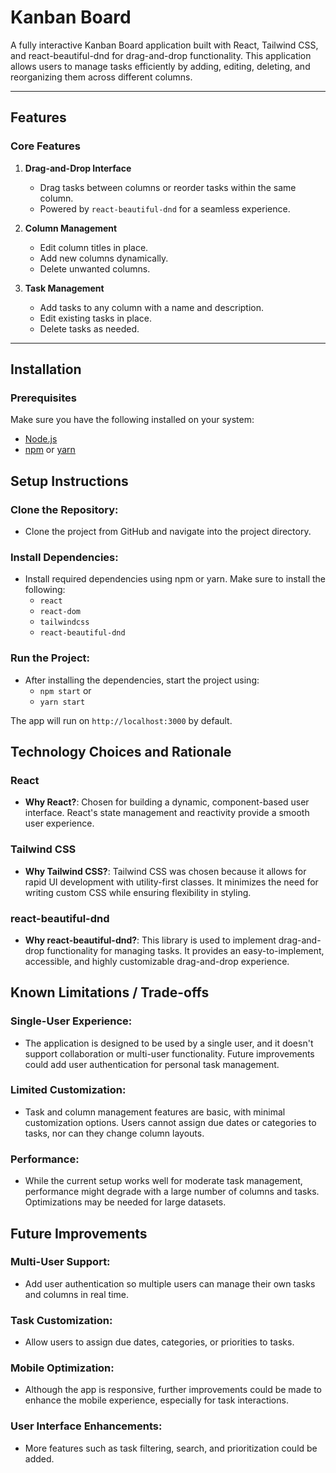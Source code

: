 # Kanban Board

A fully interactive Kanban Board application built with React, Tailwind CSS, and react-beautiful-dnd for drag-and-drop functionality. This application allows users to manage tasks efficiently by adding, editing, deleting, and reorganizing them across different columns.

---

## Features

### Core Features
1. **Drag-and-Drop Interface**
   - Drag tasks between columns or reorder tasks within the same column.
   - Powered by `react-beautiful-dnd` for a seamless experience.

2. **Column Management**
   - Edit column titles in place.
   - Add new columns dynamically.
   - Delete unwanted columns.

3. **Task Management**
   - Add tasks to any column with a name and description.
   - Edit existing tasks in place.
   - Delete tasks as needed.


---

## Installation

### Prerequisites
Make sure you have the following installed on your system:
- [Node.js](https://nodejs.org/)
- [npm](https://www.npmjs.com/) or [yarn](https://yarnpkg.com/)


## Setup Instructions

### Clone the Repository:
- Clone the project from GitHub and navigate into the project directory.

### Install Dependencies:
- Install required dependencies using npm or yarn. Make sure to install the following:
  - `react`
  - `react-dom`
  - `tailwindcss`
  - `react-beautiful-dnd`

### Run the Project:
- After installing the dependencies, start the project using:
  - `npm start` or
  - `yarn start`

The app will run on `http://localhost:3000` by default.


## Technology Choices and Rationale

### React
- **Why React?**: Chosen for building a dynamic, component-based user interface. React's state management and reactivity provide a smooth user experience.

### Tailwind CSS
- **Why Tailwind CSS?**: Tailwind CSS was chosen because it allows for rapid UI development with utility-first classes. It minimizes the need for writing custom CSS while ensuring flexibility in styling.

### react-beautiful-dnd
- **Why react-beautiful-dnd?**: This library is used to implement drag-and-drop functionality for managing tasks. It provides an easy-to-implement, accessible, and highly customizable drag-and-drop experience.


## Known Limitations / Trade-offs


### Single-User Experience:
- The application is designed to be used by a single user, and it doesn't support collaboration or multi-user functionality. Future improvements could add user authentication for personal task management.

### Limited Customization:
- Task and column management features are basic, with minimal customization options. Users cannot assign due dates or categories to tasks, nor can they change column layouts.

### Performance:
- While the current setup works well for moderate task management, performance might degrade with a large number of columns and tasks. Optimizations may be needed for large datasets.


## Future Improvements


### Multi-User Support:
- Add user authentication so multiple users can manage their own tasks and columns in real time.

### Task Customization:
- Allow users to assign due dates, categories, or priorities to tasks.

### Mobile Optimization:
- Although the app is responsive, further improvements could be made to enhance the mobile experience, especially for task interactions.

### User Interface Enhancements:
- More features such as task filtering, search, and prioritization could be added.
